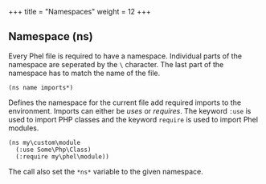 +++
title = "Namespaces"
weight = 12
+++

## Namespace (ns)

Every Phel file is required to have a namespace. Individual parts of the namespace are seperated by the `\` character. The last part of the namespace has to match the name of the file.

```phel
(ns name imports*)
```

Defines the namespace for the current file add required imports to the environment. Imports can either be _uses_ or _requires_. The keyword `:use` is used to import PHP classes and the keyword `require` is used to import Phel modules.

```phel
(ns my\custom\module
  (:use Some\Php\Class)
  (:require my\phel\module))
```

The call also set the `*ns*` variable to the given namespace.